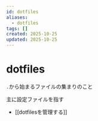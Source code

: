 ```yaml
---
id: dotfiles
aliases:
  - dotfiles
tags: []
created: 2025-10-25
updated: 2025-10-25
---
```

# dotfiles

`.`から始まるファイルの集まりのこと

主に設定ファイルを指す

- [[dotfilesを管理する]]
